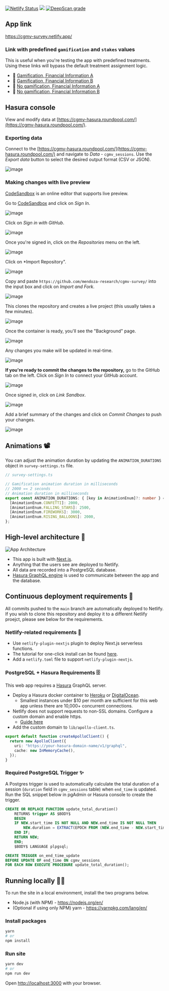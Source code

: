 <a href="https://app.netlify.com/sites/cgmv-survey/deploys"><img src="https://api.netlify.com/api/v1/badges/38a74394-b90e-40b7-8397-45c547f04d07/deploy-status" alt="Netlify Status" /></a> <a href="https://www.codacy.com/gh/mendoza-research/cgmv-survey/dashboard?utm_source=github.com&amp;utm_medium=referral&amp;utm_content=mendoza-research/cgmv-survey&amp;utm_campaign=Badge_Grade"><img src="https://app.codacy.com/project/badge/Grade/e2bc6db565634c1d85d5be4968ef6879"/></a> <a href="https://deepscan.io/dashboard#view=project&tid=10181&pid=17023&bid=374429"><img src="https://deepscan.io/api/teams/10181/projects/17023/branches/374429/badge/grade.svg" alt="DeepScan grade"></a>

## App link

https://cgmv-survey.netlify.app/

### Link with predefined `gamification` and `stakes` values

This is useful when you're testing the app with predefined treatments. Using these links will bypass the default treatment assignment logic.

- 🔗 [Gamification, Financial Information A](https://cgmv-survey.netlify.app/?gamification=GAMIFICATION&stakes=LOW_STAKES)
- 🔗 [Gamification, Financial Information B](https://cgmv-survey.netlify.app/?gamification=GAMIFICATION&stakes=HIGH_STAKES)
- 🔗 [No gamification, Financial Information A](https://cgmv-survey.netlify.app/?gamification=NO_GAMIFICATION&stakes=LOW_STAKES)
- 🔗 [No gamification, Financial Information B](https://cgmv-survey.netlify.app/?gamification=NO_GAMIFICATION&stakes=HIGH_STAKES)

## Hasura console

View and modify data at [https://cgmv-hasura.roundpool.com/](https://cgmv-hasura.roundpool.com/).

### Exporting data

Connect to the [https://cgmv-hasura.roundpool.com/](https://cgmv-hasura.roundpool.com/) and navigate to _Data_ - `cgmv_sessions`. Use the _Export data_ button to select the desired output format (CSV or JSON).

![image](https://user-images.githubusercontent.com/1064036/117975471-53a4b680-b2f4-11eb-88e5-c2e80ddd76d7.png)

### Making changes with live preview

[CodeSandbox](https://codesandbox.io/) is an online editor that supports live preview.

Go to [CodeSandbox](https://codesandbox.io/) and click on _Sign In_.

![image](https://user-images.githubusercontent.com/1064036/118423772-62d88b00-b68b-11eb-9278-da237d5fb0b6.png)

Click on _Sign in with GitHub_.

![image](https://user-images.githubusercontent.com/1064036/118423824-7edc2c80-b68b-11eb-854d-bd1db3f1a3c6.png)

Once you're signed in, click on the _Repositories_ menu on the left.

![image](https://user-images.githubusercontent.com/1064036/118424245-7afcda00-b68c-11eb-87b6-e3dcb74cdcf9.png)

Click on \*Import Repository".

![image](https://user-images.githubusercontent.com/1064036/118424336-b0a1c300-b68c-11eb-8da0-301a489e0839.png)

Copy and paste `https://github.com/mendoza-research/cgmv-survey/` into the input box and click on _Import and Fork_.

![image](https://user-images.githubusercontent.com/1064036/118424402-cdd69180-b68c-11eb-868e-764bd35182f3.png)

This clones the repository and creates a live project (this usually takes a few minutes).

![image](https://user-images.githubusercontent.com/1064036/118424466-ec3c8d00-b68c-11eb-9ab7-d69183059657.png)

Once the container is ready, you'll see the "Background" page.

![image](https://user-images.githubusercontent.com/1064036/118424556-0d04e280-b68d-11eb-9dee-3cfb55a9c6b9.png)

Any changes you make will be updated in real-time.

![image](https://user-images.githubusercontent.com/1064036/118424979-d2e81080-b68d-11eb-9163-436dd1931358.png)

**If you're ready to commit the changes to the repository,** go to the GitHub tab on the left. Click on _Sign In_ to connect your GitHub account.

![image](https://user-images.githubusercontent.com/1064036/118424847-96b4b000-b68d-11eb-8e78-5f620b1ad430.png)

Once signed in, click on _Link Sandbox_.

![image](https://user-images.githubusercontent.com/1064036/118425089-09be2680-b68e-11eb-8128-a7f4611703e6.png)

Add a brief summary of the changes and click on _Commit Changes_ to push your changes.

![image](https://user-images.githubusercontent.com/1064036/118425185-425e0000-b68e-11eb-86fd-a61cf8b5f490.png)

## Animations 📽

You can adjust the animation duration by updating the `ANIMATION_DURATIONS` object in `survey-settings.ts` file.

```typescript
// survey-settings.ts

// Gamification animation duration in milliseconds
// 2000 == 2 seconds
// Animation duration in milliseconds
export const ANIMATION_DURATIONS: { [key in AnimationEnum]?: number } = {
  [AnimationEnum.CONFETTI]: 2000,
  [AnimationEnum.FALLING_STARS]: 2500,
  [AnimationEnum.FIREWORKS]: 3000,
  [AnimationEnum.RISING_BALLOONS]: 2000,
};
```

## High-level architecture 🔭

![App Architecture](https://user-images.githubusercontent.com/1064036/116986338-47d14880-ac93-11eb-98df-e6493e35e530.png)

- This app is built with [Next.js](https://nextjs.org/).
- Anything that the users see are deployed to Netlify.
- All data are recorded into a PostgreSQL database.
- [Hasura GraphQL engine](https://hasura.io/) is used to communicate between the app and the database.

## Continuous deployment requirements 🔨

All commits pushed to the `main` branch are automatically deployed to Netlify. If you wish to clone this repository and deploy it to a different Netlify proejct, please see below for the requirements.

### Netlify-related requirements 🧪

- Use `netlify-plugin-nextjs` plugin to deploy Next.js serverless functions.
- The tutorial for one-click install can be found [here](https://www.netlify.com/blog/2020/12/07/announcing-one-click-install-next.js-build-plugin-on-netlify/).
- Add a `netlify.toml` file to support `netlify-plugin-nextjs`.

### PostgreSQL + Hasura Requirements 🗄

This web app requires a [Hasura](https://hasura.io/) GraphQL server.

- Deploy a Hasura docker container to [Heroku](http://heroku.com/) or [DigitalOcean](https://www.digitalocean.com/).
  - Smallest instances under $10 per month are sufficient for this web app unless there are 10,000+ concurrent connections.
- Netlify does not support requests to non-SSL domains. Configure a custom domain and enable https.
  - [Guide here](https://hasura.io/docs/latest/graphql/core/deployment/deployment-guides/digital-ocean-one-click.html#adding-a-domain-enabling-https)
- Add the custom domain to `lib/apollo-client.ts`.

```typescript
export default function createApolloClient() {
  return new ApolloClient({
    uri: "https://your-hasura-domain-name/v1/graphql",
    cache: new InMemoryCache(),
  });
}
```

### Required PostgreSQL Trigger ✨

A Postgres trigger is used to automatically calculate the total duration of a session (`duration` field in `cgmv_sessions` table) when `end_time` is updated. Run the SQL snippet below in pgAdmin or Hasura console to create the trigger.

```sql
CREATE OR REPLACE FUNCTION update_total_duration()
    RETURNS trigger AS $BODY$
    BEGIN
    IF NEW.start_time IS NOT NULL AND NEW.end_time IS NOT NULL THEN
        NEW.duration = EXTRACT(EPOCH FROM (NEW.end_time - NEW.start_time)) AS INTEGER;
    END IF;
    RETURN NEW;
    END;
    $BODY$ LANGUAGE plpgsql;

CREATE TRIGGER on_end_time_update
BEFORE UPDATE OF end_time ON cgmv_sessions
FOR EACH ROW EXECUTE PROCEDURE update_total_duration();
```

## Running locally 🏃‍♀️

To run the site in a local environment, install the two programs below.

- Node.js (with NPM) - https://nodejs.org/en/
- (Optional if using only NPM) yarn - https://yarnpkg.com/lang/en/

### Install packages

```bash
yarn
# or
npm install
```

### Run site

```bash
yarn dev
# or
npm run dev

```

Open [http://localhost:3000](http://localhost:3000) with your browser.
